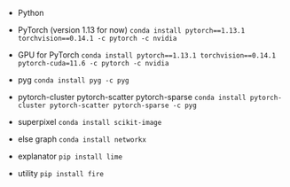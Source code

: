 - Python
- PyTorch (version 1.13 for now) `conda install pytorch==1.13.1 torchvision==0.14.1 -c pytorch -c nvidia`
- GPU for PyTorch 
`conda install pytorch==1.13.1 torchvision==0.14.1 pytorch-cuda=11.6 -c pytorch -c nvidia`

- pyg `conda install pyg -c pyg`
- pytorch-cluster pytorch-scatter pytorch-sparse `conda install pytorch-cluster pytorch-scatter pytorch-sparse -c pyg`
- superpixel `conda install scikit-image`
- else graph `conda install networkx`
- explanator `pip install lime`
- utility `pip install fire`